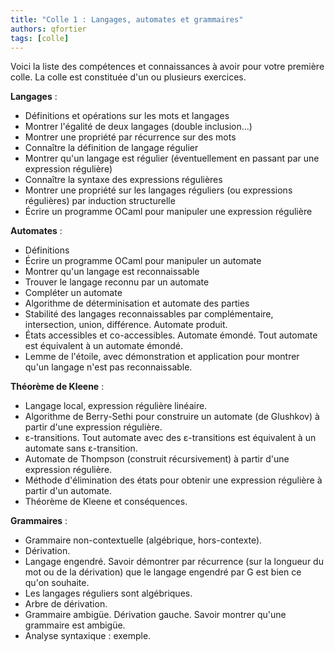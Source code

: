 ```yaml
---
title: "Colle 1 : Langages, automates et grammaires"
authors: qfortier
tags: [colle]
---
```


Voici la liste des compétences et connaissances à avoir pour votre première colle. La colle est constituée d'un ou plusieurs exercices.

**Langages** :
- Définitions et opérations sur les mots et langages
- Montrer l'égalité de deux langages (double inclusion...)
- Montrer une propriété par récurrence sur des mots
- Connaître la définition de langage régulier
- Montrer qu'un langage est régulier (éventuellement en passant par une expression régulière)
- Connaître la syntaxe des expressions régulières
- Montrer une propriété sur les langages réguliers (ou expressions régulières) par induction structurelle
- Écrire un programme OCaml pour manipuler une expression régulière

**Automates** :
- Définitions
- Écrire un programme OCaml pour manipuler un automate
- Montrer qu'un langage est reconnaissable
- Trouver le langage reconnu par un automate
- Compléter un automate
- Algorithme de déterminisation et automate des parties
- Stabilité des langages reconnaissables par complémentaire, intersection, union, différence. Automate produit.
- États accessibles et co-accessibles. Automate émondé. Tout automate est équivalent à un automate émondé.
- Lemme de l'étoile, avec démonstration et application pour montrer qu'un langage n'est pas reconnaissable.

**Théorème de Kleene** : 
- Langage local, expression régulière linéaire.   
- Algorithme de Berry-Sethi pour construire un automate (de Glushkov) à partir d'une expression régulière.  
- ε-transitions. Tout automate avec des ε-transitions est équivalent à un automate sans ε-transition.  
- Automate de Thompson (construit récursivement) à partir d'une expression régulière.  
- Méthode d'élimination des états pour obtenir une expression régulière à partir d'un automate.  
- Théorème de Kleene et conséquences.

**Grammaires** :
- Grammaire non-contextuelle (algébrique, hors-contexte).  
- Dérivation.  
- Langage engendré. Savoir démontrer par récurrence (sur la longueur du mot ou de la dérivation) que le langage engendré par G est bien ce qu'on souhaite.
- Les langages réguliers sont algébriques.
- Arbre de dérivation.  
- Grammaire ambigüe. Dérivation gauche. Savoir montrer qu'une grammaire est ambigüe.  
- Analyse syntaxique : exemple.
